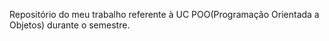 Repositório do meu trabalho referente à UC POO(Programação Orientada a Objetos) durante o semestre.

